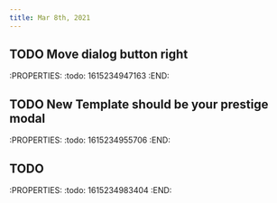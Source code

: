 ```yaml
---
title: Mar 8th, 2021
---
```


## TODO Move dialog button right
:PROPERTIES:
:todo: 1615234947163
:END:
## TODO New Template should be your prestige modal
:PROPERTIES:
:todo: 1615234955706
:END:
## TODO 
:PROPERTIES:
:todo: 1615234983404
:END:
